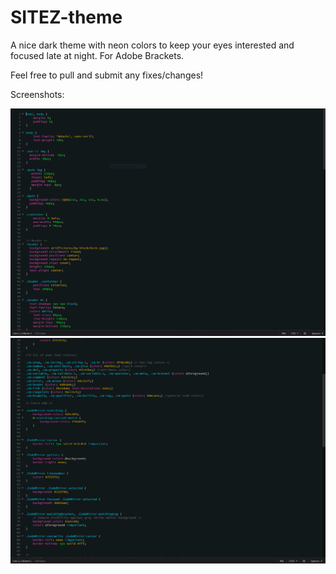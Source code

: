 # SITEZ-theme
A nice dark theme with neon colors to keep your eyes interested and focused late at night. For Adobe Brackets.

Feel free to pull and submit any fixes/changes!

Screenshots:

<img src="Screenshots/SITEZ-Theme-1.PNG">

<img src="Screenshots/SITEZ-Theme-2.PNG">